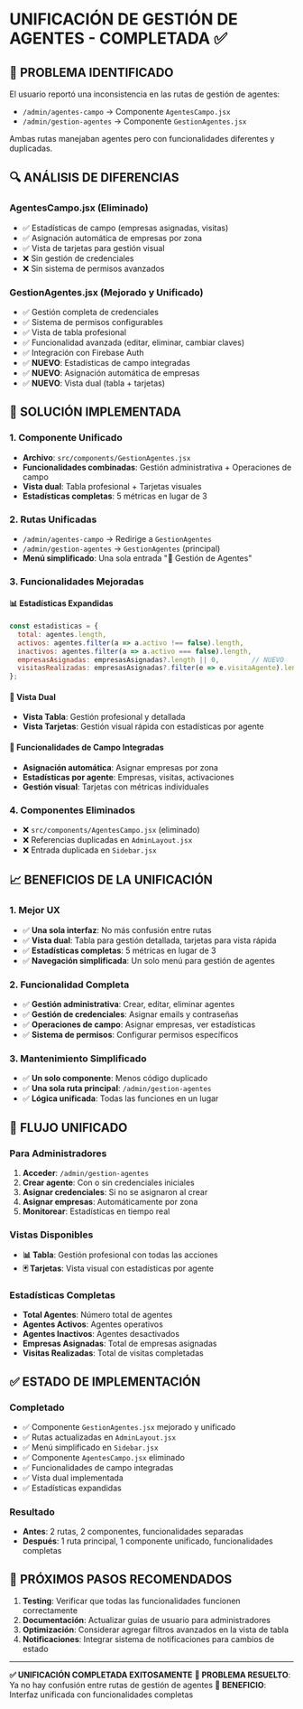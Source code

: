 # UNIFICACIÓN DE GESTIÓN DE AGENTES - COMPLETADA ✅

## 🎯 PROBLEMA IDENTIFICADO

El usuario reportó una inconsistencia en las rutas de gestión de agentes:
- `/admin/agentes-campo` → Componente `AgentesCampo.jsx`
- `/admin/gestion-agentes` → Componente `GestionAgentes.jsx`

Ambas rutas manejaban agentes pero con funcionalidades diferentes y duplicadas.

## 🔍 ANÁLISIS DE DIFERENCIAS

### **AgentesCampo.jsx** (Eliminado)
- ✅ Estadísticas de campo (empresas asignadas, visitas)
- ✅ Asignación automática de empresas por zona
- ✅ Vista de tarjetas para gestión visual
- ❌ Sin gestión de credenciales
- ❌ Sin sistema de permisos avanzados

### **GestionAgentes.jsx** (Mejorado y Unificado)
- ✅ Gestión completa de credenciales
- ✅ Sistema de permisos configurables
- ✅ Vista de tabla profesional
- ✅ Funcionalidad avanzada (editar, eliminar, cambiar claves)
- ✅ Integración con Firebase Auth
- ✅ **NUEVO**: Estadísticas de campo integradas
- ✅ **NUEVO**: Asignación automática de empresas
- ✅ **NUEVO**: Vista dual (tabla + tarjetas)

## 🚀 SOLUCIÓN IMPLEMENTADA

### 1. **Componente Unificado**
- **Archivo**: `src/components/GestionAgentes.jsx`
- **Funcionalidades combinadas**: Gestión administrativa + Operaciones de campo
- **Vista dual**: Tabla profesional + Tarjetas visuales
- **Estadísticas completas**: 5 métricas en lugar de 3

### 2. **Rutas Unificadas**
- `/admin/agentes-campo` → Redirige a `GestionAgentes`
- `/admin/gestion-agentes` → `GestionAgentes` (principal)
- **Menú simplificado**: Una sola entrada "👥 Gestión de Agentes"

### 3. **Funcionalidades Mejoradas**

#### 📊 **Estadísticas Expandidas**
```javascript
const estadisticas = {
  total: agentes.length,
  activos: agentes.filter(a => a.activo !== false).length,
  inactivos: agentes.filter(a => a.activo === false).length,
  empresasAsignadas: empresasAsignadas?.length || 0,        // NUEVO
  visitasRealizadas: empresasAsignadas?.filter(e => e.visitaAgente).length || 0  // NUEVO
};
```

#### 🎨 **Vista Dual**
- **Vista Tabla**: Gestión profesional y detallada
- **Vista Tarjetas**: Gestión visual rápida con estadísticas por agente

#### 🔧 **Funcionalidades de Campo Integradas**
- **Asignación automática**: Asignar empresas por zona
- **Estadísticas por agente**: Empresas, visitas, activaciones
- **Gestión visual**: Tarjetas con métricas individuales

### 4. **Componentes Eliminados**
- ❌ `src/components/AgentesCampo.jsx` (eliminado)
- ❌ Referencias duplicadas en `AdminLayout.jsx`
- ❌ Entrada duplicada en `Sidebar.jsx`

## 📈 BENEFICIOS DE LA UNIFICACIÓN

### 1. **Mejor UX**
- ✅ **Una sola interfaz**: No más confusión entre rutas
- ✅ **Vista dual**: Tabla para gestión detallada, tarjetas para vista rápida
- ✅ **Estadísticas completas**: 5 métricas en lugar de 3
- ✅ **Navegación simplificada**: Un solo menú para gestión de agentes

### 2. **Funcionalidad Completa**
- ✅ **Gestión administrativa**: Crear, editar, eliminar agentes
- ✅ **Gestión de credenciales**: Asignar emails y contraseñas
- ✅ **Operaciones de campo**: Asignar empresas, ver estadísticas
- ✅ **Sistema de permisos**: Configurar permisos específicos

### 3. **Mantenimiento Simplificado**
- ✅ **Un solo componente**: Menos código duplicado
- ✅ **Una sola ruta principal**: `/admin/gestion-agentes`
- ✅ **Lógica unificada**: Todas las funciones en un lugar

## 🔄 FLUJO UNIFICADO

### **Para Administradores**
1. **Acceder**: `/admin/gestion-agentes`
2. **Crear agente**: Con o sin credenciales iniciales
3. **Asignar credenciales**: Si no se asignaron al crear
4. **Asignar empresas**: Automáticamente por zona
5. **Monitorear**: Estadísticas en tiempo real

### **Vistas Disponibles**
- **📊 Tabla**: Gestión profesional con todas las acciones
- **🃏 Tarjetas**: Vista visual con estadísticas por agente

### **Estadísticas Completas**
- **Total Agentes**: Número total de agentes
- **Agentes Activos**: Agentes operativos
- **Agentes Inactivos**: Agentes desactivados
- **Empresas Asignadas**: Total de empresas asignadas
- **Visitas Realizadas**: Total de visitas completadas

## ✅ ESTADO DE IMPLEMENTACIÓN

### **Completado**
- ✅ Componente `GestionAgentes.jsx` mejorado y unificado
- ✅ Rutas actualizadas en `AdminLayout.jsx`
- ✅ Menú simplificado en `Sidebar.jsx`
- ✅ Componente `AgentesCampo.jsx` eliminado
- ✅ Funcionalidades de campo integradas
- ✅ Vista dual implementada
- ✅ Estadísticas expandidas

### **Resultado**
- **Antes**: 2 rutas, 2 componentes, funcionalidades separadas
- **Después**: 1 ruta principal, 1 componente unificado, funcionalidades completas

## 🎯 PRÓXIMOS PASOS RECOMENDADOS

1. **Testing**: Verificar que todas las funcionalidades funcionen correctamente
2. **Documentación**: Actualizar guías de usuario para administradores
3. **Optimización**: Considerar agregar filtros avanzados en la vista de tabla
4. **Notificaciones**: Integrar sistema de notificaciones para cambios de estado

---

**✅ UNIFICACIÓN COMPLETADA EXITOSAMENTE**
**🎯 PROBLEMA RESUELTO**: Ya no hay confusión entre rutas de gestión de agentes
**🚀 BENEFICIO**: Interfaz unificada con funcionalidades completas


